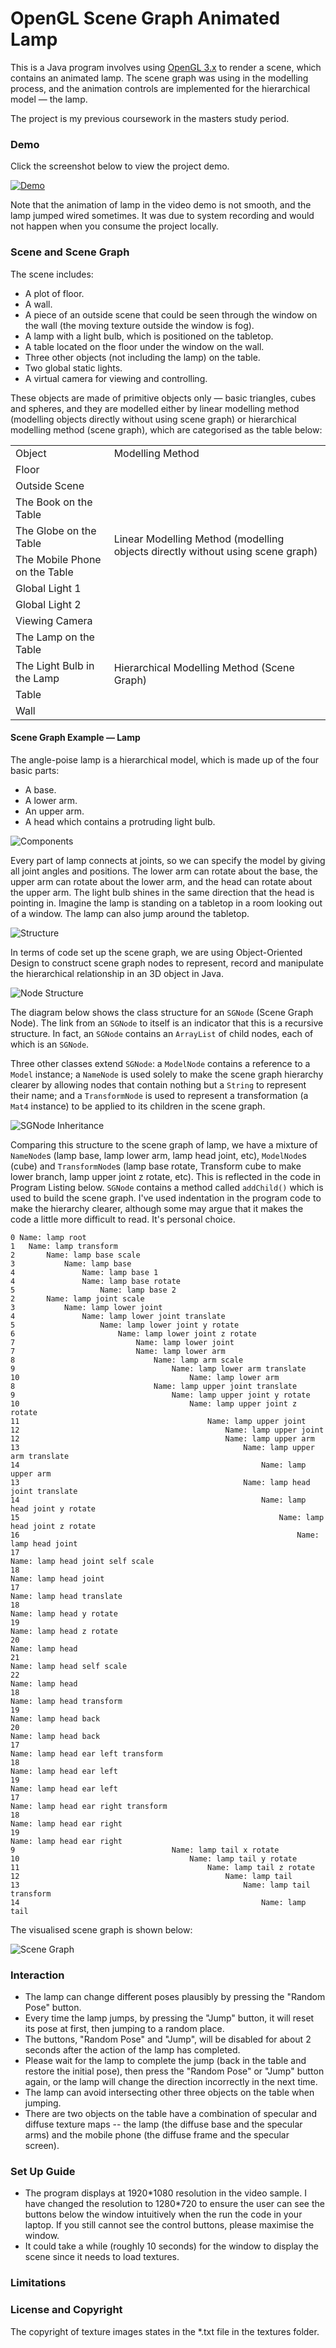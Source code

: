 # OpenGL Scene Graph Animated Lamp
This is a Java program involves using [OpenGL 3.x](https://www.opengl.org/) to render a scene, which contains an animated lamp. The scene graph was using in the modelling process, and the animation controls are implemented for the hierarchical model — the lamp.

The project is my previous coursework in the masters study period.

### **Demo**
Click the screenshot below to view the project demo. 

[![Demo](http://img.youtube.com/vi/9Z1MMNa8xEM/0.jpg)](http://www.youtube.com/watch?v=9Z1MMNa8xEM "AmiLamp Demo")

Note that the animation of lamp in the video demo is not smooth, and the lamp jumped wired sometimes. It was due to system recording and would not happen when you consume the project locally.

### **Scene and Scene Graph**
The scene includes:
- A plot of floor.
- A wall.
- A piece of an outside scene that could be seen through the window on the wall (the moving texture outside the window is fog).
- A lamp with a light bulb, which is positioned on the tabletop.
- A table located on the floor under the window on the wall.
- Three other objects (not including the lamp) on the table.
- Two global static lights.
- A virtual camera for viewing and controlling.

These objects are made of primitive objects only — basic triangles, cubes and spheres, and
they are modelled either by linear modelling method (modelling objects directly without
using scene graph) or hierarchical modelling method (scene graph), which are categorised as
the table below:

<table>
<tr>
    <td>Object</td>
    <td>Modelling Method</td>
</tr>
<tr>
    <td>Floor</td>
    <td rowspan="8">Linear Modelling Method (modelling objects
        directly without using scene graph)</td>
</tr>
<tr>
    <td>Outside Scene</td>
</tr>
<tr>
    <td>The Book on the Table</td>
</tr>
<tr>
    <td>The Globe on the Table</td>
</tr>
<tr>
    <td>The Mobile Phone on the Table</td>
</tr>
<tr>
    <td>Global Light 1</td>
</tr>
<tr>
    <td>Global Light 2</td>
</tr>
<tr>
    <td>Viewing Camera</td>
</tr>
<tr>
    <td>The Lamp on the Table</td>
    <td rowspan="4">Hierarchical Modelling Method (Scene Graph)</td>
</tr>
<tr>
    <td>The Light Bulb in the Lamp</td>
</tr>
<tr>
    <td>Table</td>
</tr>
<tr>
    <td>Wall</td>
</tr>
</table>

#### Scene Graph Example — Lamp
The angle-poise lamp is a hierarchical model, which is made up of the four basic parts:
- A base.
- A lower arm.
- An upper arm.
- A head which contains a protruding light bulb.

![Components](/pics/lamp-components.png)

Every part of lamp
connects at joints, so we can specify the model by giving all joint angles and positions.
The lower arm can rotate about the base, the upper arm can rotate about the lower arm, and the head can rotate about the upper arm. The light bulb shines in the same direction that the head is pointing in. Imagine the lamp is standing on a tabletop in a room looking out of a window. The lamp can also jump around the tabletop.

![Structure](/pics/lamp-structure.png)

In terms of code set up the scene graph, we are using Object-Oriented Design to construct scene graph nodes to represent, record and manipulate the hierarchical relationship in an 3D object in Java.

![Node Structure](/pics/node-structure.png)

The diagram below shows the class structure for an `SGNode` (Scene Graph Node). The link from an `SGNode` to itself is an indicator
that this is a recursive structure. In fact, an `SGNode` contains an `ArrayList` of child nodes, each of which is an `SGNode`.

Three other classes extend `SGNode`: a `ModelNode` contains a reference to a `Model` instance; a `NameNode` is used solely to make the
scene graph hierarchy clearer by allowing nodes that contain nothing but a `String` to represent their name; and a `TransformNode` is used to
represent a transformation (a `Mat4` instance) to be applied to its children in the scene graph. 

![SGNode Inheritance](/pics/scene-graph-node.jpg)

Comparing this structure to the scene graph of lamp, we
have a mixture of `NameNode`s (lamp base, lamp lower arm, lamp head joint, etc), `ModelNode`s (cube) and `TransformNode`s (lamp base rotate, Transform cube to make lower branch, lamp upper joint z rotate, etc). This is reflected in the
code in Program Listing below. `SGNode` contains a method called `addChild()` which is used to build the scene graph. I've used indentation in
the program code to make the hierarchy clearer, although some may argue that it makes the code a little more difficult to read. It's personal
choice.

```
0 Name: lamp root
1   Name: lamp transform
2       Name: lamp base scale
3           Name: lamp base
4               Name: lamp base 1
4               Name: lamp base rotate
5                   Name: lamp base 2
2       Name: lamp joint scale
3           Name: lamp lower joint
4               Name: lamp lower joint translate
5                   Name: lamp lower joint y rotate
6                       Name: lamp lower joint z rotate
7                           Name: lamp lower joint
7                           Name: lamp lower arm
8                               Name: lamp arm scale
9                                   Name: lamp lower arm translate
10                                      Name: lamp lower arm
8                               Name: lamp upper joint translate
9                                   Name: lamp upper joint y rotate
10                                      Name: lamp upper joint z rotate
11                                          Name: lamp upper joint
12                                              Name: lamp upper joint
12                                              Name: lamp upper arm
13                                                  Name: lamp upper arm translate
14                                                      Name: lamp upper arm
13                                                  Name: lamp head joint translate
14                                                      Name: lamp head joint y rotate
15                                                          Name: lamp head joint z rotate
16                                                              Name: lamp head joint
17                                                                  Name: lamp head joint self scale
18                                                                      Name: lamp head joint
17                                                                  Name: lamp head translate
18                                                                      Name: lamp head y rotate
19                                                                          Name: lamp head z rotate
20                                                                              Name: lamp head
21                                                                                  Name: lamp head self scale
22                                                                                      Name: lamp head
18                                                                      Name: lamp head transform
19                                                                          Name: lamp head back
20                                                                              Name: lamp head back
17                                                                  Name: lamp head ear left transform
18                                                                      Name: lamp head ear left
19                                                                          Name: lamp head ear left
17                                                                  Name: lamp head ear right transform
18                                                                      Name: lamp head ear right
19                                                                          Name: lamp head ear right
9                                   Name: lamp tail x rotate
10                                      Name: lamp tail y rotate
11                                          Name: lamp tail z rotate
12                                              Name: lamp tail
13                                                  Name: lamp tail transform
14                                                      Name: lamp tail
```

The visualised scene graph is shown below:

![Scene Graph](/pics/scene-graph-node.jpg)

### **Interaction**
- The lamp can change different poses plausibly by pressing the "Random Pose" button.
- Every time the lamp jumps, by pressing the "Jump" button, it will reset its pose at first, then jumping to a random place.
- The buttons, "Random Pose" and "Jump", will be disabled for about 2 seconds after the action of the lamp has completed.
- Please wait for the lamp to complete the jump (back in the table and restore the initial pose), then press the "Random Pose" or "Jump" button again, or the lamp will change the direction incorrectly in the next time.
- The lamp can avoid intersecting other three objects on the table when jumping.
- There are two objects on the table have a combination of specular and diffuse texture maps -- the lamp (the diffuse base and the specular arms) and the mobile phone (the diffuse frame and the specular screen).

### **Set Up Guide**
- The program displays at 1920\*1080 resolution in the video sample. I have changed the resolution to 1280\*720 to ensure the user can see the buttons below the window intuitively when the run the code in your laptop. If you still cannot see the control buttons, please maximise the window.
- It could take a while (roughly 10 seconds) for the window to display the scene since it needs to load textures.

### **Limitations**

### **License and Copyright**
The copyright of texture images states in the *.txt file in the textures folder.